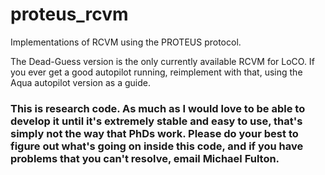 # proteus_rcvm
Implementations of RCVM using the PROTEUS protocol.

The Dead-Guess version is the only currently available RCVM for LoCO. If you ever get a good autopilot running, reimplement with that, using the Aqua autopilot version as a guide.

### This is research code. As much as I would love to be able to develop it until it's extremely stable and easy to use, that's simply not the way that PhDs work. Please do your best to figure out what's going on inside this code, and if you have problems that you can't resolve, email Michael Fulton.
